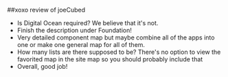 ##xoxo review of joeCubed

- Is Digital Ocean required? We believe that it's not. 
- Finish the description under Foundation!
- Very detailed component map but maybe combine all of the apps into one or make one general map for all of them.
- How many lists are there supposed to be? There's no option to view the favorited map in the site map so you should probably include that
- Overall, good job!

